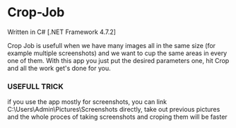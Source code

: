 # Crop-Job
Written in C# [.NET Framework 4.7.2]

Crop Job is usefull when we have many images all in the same size (for example multiple screenshots) and we want to cup the same areas in every one of them. With this app you just put the desired parameters one, hit Crop and all the work get's done for you.



### USEFULL TRICK

if you use the app mostly for screenshots, you can link C:\Users\Admin\Pictures\Screenshots directly, take out previous pictures and the whole proces of taking screenshots and croping them will be faster
